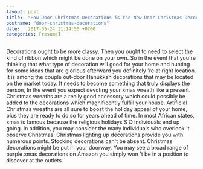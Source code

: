 ```yaml
---
layout: post
title:  "How Door Christmas Decorations is the New Door Christmas Decorations"
postname: "door-christmas-decorations"
date:   2017-05-24 11:14:55 +0700
categories: [resume]
---
```

Decorations ought to be more classy. Then you ought to need to select the kind of ribbon which might be done on your own. So in the event that you're thinking that what type of decoration will good for your home and hunting for some ideas that are glorious afterward you definitely 're at right location. It is among the couple out-door Hanukkah decorations that may be located on the market today. It needs to become something that truly displays the person, In the event you expect devoting your xmas wreath like a present. Christmas wreaths are a really good accessory which could possibly be added to the decorations which magnificently fulfill your house. Artificial Christmas wreaths are all sure to boost the holiday appeal of your home, plus they are ready to do so for years ahead of time. In most African states, xmas is famous because the religious holidays S O individuals end up going. In addition, you may consider the many individuals who overlook 't observe Christmas. Christmas lighting up decorations provide you with numerous points. Stocking decorations can't be absent. Christmas decorations might be put in your doorway. You may see a broad range of purple xmas decorations on Amazon you simply won 't be in a position to discover at the outlets.
